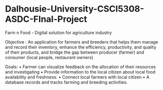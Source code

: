 # Dalhousie-University-CSCI5308-ASDC-FInal-Project

Farm n Food - Digital solution for agriculture industry

Objective :
An application for farmers and breeders that helps them manage and record their inventory, enhance the efficiency, productivity, and quality of their products, and bridge the gap between producer (farmer) and consumer (local people, restaurant owners)

Goals:
• Farmer can visualize feedback on the allocation of their resources and investigating
• Provide information to the local citizen about local food availability and freshness.
• Connect local farmers with local citizen
• A database records and tracks farming and breeding activities.
